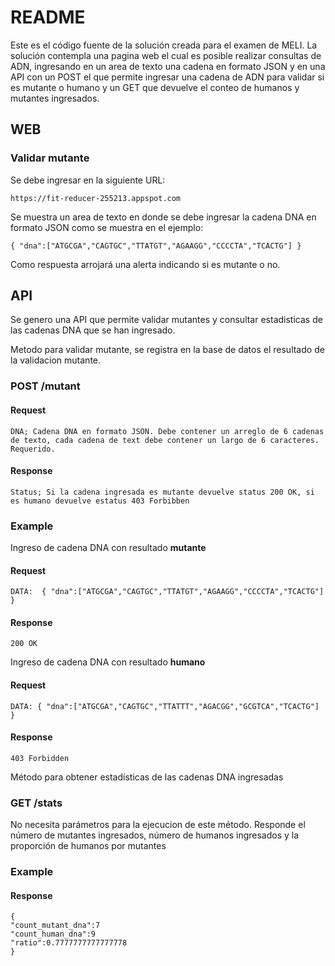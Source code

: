 # README

Este es el código fuente de la solución creada para el examen de MELI.
La solución contempla una pagina web el cual es posible realizar consultas de ADN, ingresando en un area de texto una cadena en formato JSON y en una API con un POST el que permite ingresar una cadena de ADN para validar si es mutante o humano y un GET que devuelve el conteo de humanos y mutantes ingresados.

## WEB

### Validar mutante

Se debe ingresar en la siguiente URL:

```
https://fit-reducer-255213.appspot.com
```

Se muestra un area de texto en donde se debe ingresar la cadena DNA en formato JSON como se muestra en el ejemplo:

```
{ "dna":["ATGCGA","CAGTGC","TTATGT","AGAAGG","CCCCTA","TCACTG"] }
```

Como respuesta arrojará una alerta indicando si es mutante o no.

## API

Se genero una API que permite validar mutantes y consultar estadisticas de las cadenas DNA que se han ingresado.

Metodo para validar mutante, se registra en la base de datos el resultado de la validacion mutante.

### POST /mutant

#### Request
```
DNA; Cadena DNA en formato JSON. Debe contener un arreglo de 6 cadenas de texto, cada cadena de text debe contener un largo de 6 caracteres. Requerido.
```

#### Response
```
Status; Si la cadena ingresada es mutante devuelve status 200 OK, si es humano devuelve estatus 403 Forbibben
```

### Example

Ingreso de cadena DNA con resultado **mutante**
#### Request
```
DATA:  { "dna":["ATGCGA","CAGTGC","TTATGT","AGAAGG","CCCCTA","TCACTG"] }
```
#### Response
```
200 OK
```

Ingreso de cadena DNA con resultado **humano**
#### Request
```
DATA: { "dna":["ATGCGA","CAGTGC","TTATTT","AGACGG","GCGTCA","TCACTG"] }
```
#### Response
```
403 Forbidden
```

Método para obtener estadísticas de las cadenas DNA ingresadas
### GET /stats

No necesita parámetros para la ejecucion de este método.
Responde el número de mutantes ingresados, número de humanos ingresados y la proporción de humanos por mutantes

### Example

#### Response
```
{
"count_mutant_dna":7
"count_human_dna":9
"ratio":0.7777777777777778
}
```
